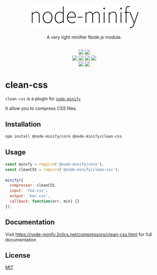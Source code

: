 <p align="center"><img src="/static/node-minify.png" width="348" alt="node-minify"></p>

<p align="center">A very light minifier Node.js module.</p>

<p align="center">
  <br>
  <a href="https://npmjs.org/package/node-minify"><img src="https://img.shields.io/npm/v/node-minify.svg"></a>
  <a href="https://npmjs.org/package/node-minify"><img src="https://img.shields.io/npm/dm/node-minify.svg"></a><br>
  <a href="https://travis-ci.org/srod/node-minify"><img src="https://img.shields.io/travis/srod/node-minify/master.svg?label=linux"></a>
  <a href="https://ci.appveyor.com/project/srod/node-minify"><img src="https://img.shields.io/appveyor/ci/srod/node-minify/master.svg?label=windows"></a>
  <a href="https://circleci.com/gh/srod/node-minify/tree/master"><img src="https://circleci.com/gh/srod/node-minify/tree/master.svg?style=shield"></a>
  <a href="https://codecov.io/gh/srod/node-minify"><img src="https://codecov.io/gh/srod/node-minify/branch/develop/graph/badge.svg"></a><br>
  <a href="https://david-dm.org/srod/node-minify"><img src="https://img.shields.io/david/srod/node-minify.svg?style=flat"></a>
  <a href="https://david-dm.org/srod/node-minify#info=devDependencies"><img src="https://img.shields.io/david/dev/srod/node-minify.svg?style=flat"></a>
</p>

# clean-css

`clean-css` is a plugin for [`node-minify`](https://github.com/srod/node-minify)

It allow you to compress CSS files.

## Installation

```bash
npm install @node-minify/core @node-minify/clean-css
```

## Usage

```js
const minify = require('@node-minify/core');
const cleanCSS = require('@node-minify/clean-css');

minify({
  compressor: cleanCSS,
  input: 'foo.css',
  output: 'bar.css',
  callback: function(err, min) {}
});
```

## Documentation

Visit https://node-minify.2clics.net/compressors/clean-css.html for full documentation

## License

[MIT](https://github.com/srod/node-minify/blob/develop/LICENSE)
